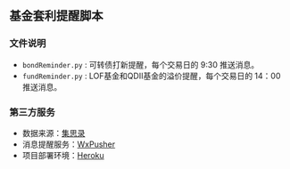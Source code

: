 ## 基金套利提醒脚本

### 文件说明
* `bondReminder.py` : 可转债打新提醒，每个交易日的 9:30 推送消息。
* `fundReminder.py` : LOF基金和QDII基金的溢价提醒，每个交易日的 14：00 推送消息。

### 第三方服务
* 数据来源：[集思录](https://www.jisilu.cn/)
* 消息提醒服务：[WxPusher](http://wxpusher.zjiecode.com/docs/#/)
* 项目部署环境：[Heroku](https://www.heroku.com/)